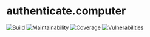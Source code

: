 # authenticate.computer

[![Build](https://img.shields.io/travis/com/jgarber623/authenticate.computer/main.svg?style=for-the-badge)](https://travis-ci.com/jgarber623/authenticate.computer)
[![Maintainability](https://img.shields.io/codeclimate/maintainability/jgarber623/authenticate.computer.svg?logo=code-climate&style=for-the-badge)](https://codeclimate.com/github/jgarber623/authenticate.computer)
[![Coverage](https://img.shields.io/codeclimate/c/jgarber623/authenticate.computer.svg?logo=code-climate&style=for-the-badge)](https://codeclimate.com/github/jgarber623/authenticate.computer/code)
[![Vulnerabilities](https://img.shields.io/snyk/vulnerabilities/github/jgarber623/authenticate.computer.svg?logo=snyk&style=for-the-badge)](https://snyk.io/test/github/jgarber623/authenticate.computer)
